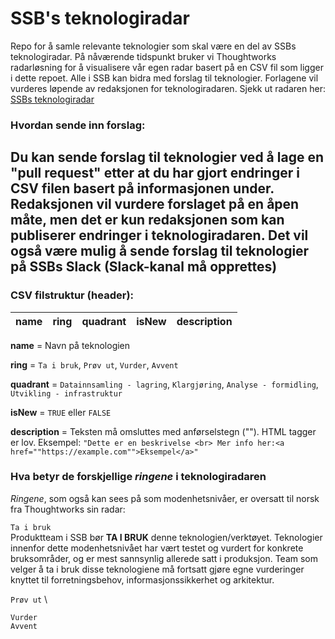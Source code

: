 # SSB's teknologiradar

Repo for å samle relevante teknologier som skal være en del av SSBs teknologiradar. På nåværende tidspunkt bruker vi Thoughtworks radarløsning for å visualisere vår egen radar basert på en CSV fil som ligger i dette repoet. Alle i SSB kan bidra med forslag til teknologier. Forlagene vil vurderes løpende av redaksjonen for teknologiradaren. Sjekk ut radaren her: [SSBs teknologiradar](https://radar.thoughtworks.com/?sheetId=https%3A%2F%2Fraw.githubusercontent.com%2Fstatisticsnorway%2Fteknologiradar%2Fmain%2FSSB%2520-%2520Teknologiradar.csv)

### Hvordan sende inn forslag:

Du kan sende forslag til teknologier ved å lage en "pull request" etter at du har gjort endringer i CSV filen basert på informasjonen under. Redaksjonen vil vurdere forslaget på en åpen måte, men det er kun redaksjonen som kan publiserer endringer i teknologiradaren. Det vil også være mulig å sende forslag til teknologier på SSBs Slack (Slack-kanal må opprettes)
---
### CSV filstruktur (header):

| name 	| ring 	| quadrant 	| isNew 	| description 	|
|-------|-------|-----------|---------|---------------|


<strong>name</strong> = Navn på teknologien

<strong>ring</strong> = `Ta i bruk`, `Prøv ut`, `Vurder`, `Avvent`

<strong>quadrant</strong> = `Datainnsamling - lagring`, `Klargjøring`, `Analyse - formidling`, `Utvikling - infrastruktur`

<strong>isNew</strong> = `TRUE` eller `FALSE`

<strong>description</strong> = Teksten må omsluttes med anførselstegn (""). HTML tagger er lov. Eksempel: `"Dette er en beskrivelse <br> Mer info her:<a href=""https://example.com"">Eksempel</a>"`


### Hva betyr de forskjellige *ringene* i teknologiradaren

*Ringene*, som også kan sees på som modenhetsnivåer, er oversatt til norsk fra Thoughtworks sin radar:

`Ta i bruk` \
Produktteam i SSB bør **TA I BRUK** denne teknologien/verktøyet. Teknologier innenfor dette modenhetsnivået har vært testet og vurdert for konkrete bruksområder, og er mest sannsynlig allerede satt i produksjon. Team som velger å ta i bruk disse teknologiene må fortsatt gjøre egne vurderinger knyttet til forretningsbehov, informasjonssikkerhet og arkitektur.

`Prøv ut` \

`Vurder` \
`Avvent`
